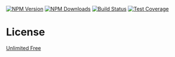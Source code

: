 [![NPM Version][npm-image]][npm-url]
[![NPM Downloads][downloads-image]][downloads-url]
[![Build Status][github-image]][github-url]
[![Test Coverage][coveralls-image]][coveralls-url]

# License

[Unlimited Free](LICENSE)

[npm-image]: https://img.shields.io/npm/v/@flemist/food-analysis.svg
[npm-url]: https://npmjs.org/package/@flemist/food-analysis
[downloads-image]: https://img.shields.io/npm/dm/@flemist/food-analysis.svg
[downloads-url]: https://npmjs.org/package/@flemist/food-analysis
[github-image]: https://github.com/NikolayMakhonin/food-analysis/actions/workflows/test.yml/badge.svg
[github-url]: https://github.com/NikolayMakhonin/food-analysis/actions
[coveralls-image]: https://coveralls.io/repos/github/NikolayMakhonin/food-analysis/badge.svg
[coveralls-url]: https://coveralls.io/github/NikolayMakhonin/food-analysis
